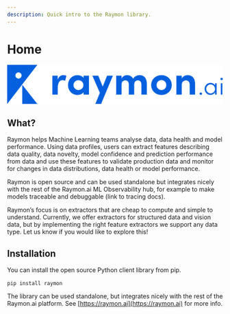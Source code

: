 ```yaml
---
description: Quick intro to the Raymon library.
---
```


# Home

![Raymon: analyse data &amp; model health](.gitbook/assets/image.png)

## What?

Raymon helps Machine Learning teams analyse data, data health and model performance. Using data profiles, users can extract features describing data quality, data novelty, model confidence and prediction performance from data and use these features to validate production data and monitor for changes in data distributions, data health or model performance. 

Raymon is open source and can be used standalone but integrates nicely with the rest of the Raymon.ai ML Observability hub, for example to make models traceable and debuggable \(link to tracing docs\).  


Raymon’s focus is on extractors that are cheap to compute and simple to understand. Currently, we offer extractors for structured data and vision data, but by implementing the right feature extractors we support any data type. Let us know if you would like to explore this!



## Installation

You can install the open source Python client library from pip.

```text
pip install raymon
```

  
The library can be used standalone, but integrates nicely with the rest of the Raymon.ai platform. See [https://raymon.ai](https://raymon.ai) for more info.



